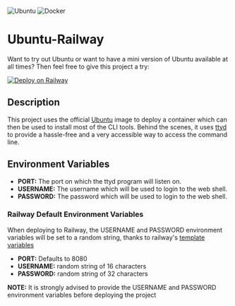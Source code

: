![Ubuntu](https://img.shields.io/badge/Ubuntu-22.04-orange?logo=ubuntu)
![Docker](https://img.shields.io/badge/Docker-Supported-blue?logo=docker)
# Ubuntu-Railway

Want to try out Ubuntu or want to have a mini version of Ubuntu available at all times? Then feel free to give this project a try:

[![Deploy on Railway](https://railway.app/button.svg)](https://railway.com/template/rvfiPS?referralCode=zkQBwB)

## Description
This project uses the official [Ubuntu](https://hub.docker.com/_/ubuntu) image to deploy a container which can then be used to install most of the CLI tools. Behind the scenes, it uses [ttyd](https://github.com/tsl0922/ttyd) to provide a hassle-free and a very accessible way to access the command line.

## Environment Variables
  - **PORT:** The port on which the ttyd program will listen on.
  - **USERNAME:** The username which will be used to login to the web shell.
  - **PASSWORD:** The password which will be used to login to the web shell.

### Railway Default Environment Variables
When deploying to Railway, the USERNAME and PASSWORD environment variables will be set to a random string, thanks to railway's [template variables](https://docs.railway.app/guides/create#template-variable-functions)
  - **PORT:** Defaults to 8080
  - **USERNAME:** random string of 16 characters
  - **PASSWORD:** random string of 32 characters
 
**NOTE:** It is strongly advised to provide the USERNAME and PASSWORD environment variables before deploying the project
